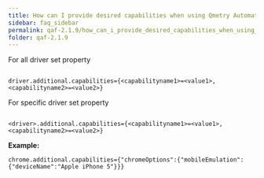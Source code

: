 ```yaml
---
title: How can I provide desired capabilities when using Qmetry Automation Framework?
sidebar: faq_sidebar
permalink: qaf-2.1.9/how_can_i_provide_desired_capabilities_when_using_qas.html
folder: qaf-2.1.9
---
```


For all driver set property 

```properties

driver.additional.capabilities={<capabilityname1>=<value1>,<capabilityname2>=<value2>}

```

For specific driver set property 

```properties

<driver>.additional.capabilities={<capabilityname1>=<value1>,<capabilityname2>=<value2>}

```

**Example:**

```properties
chrome.additional.capabilities={"chromeOptions":{"mobileEmulation":{"deviceName":"Apple iPhone 5"}}}
```

